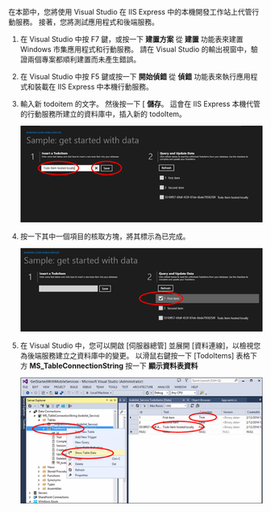 在本節中，您將使用 Visual Studio 在 IIS Express 中的本機開發工作站上代管行動服務。 接著，您將測試應用程式和後端服務。


1. 在 Visual Studio 中按 F7 鍵，或按一下 **建置方案** 從 **建置** 功能表來建置 Windows 市集應用程式和行動服務。 請在 Visual Studio 的輸出視窗中，驗證兩個專案都順利建置而未產生錯誤。

2. 在 Visual Studio 中按 F5 鍵或按一下 **開始偵錯** 從 **偵錯** 功能表來執行應用程式和裝載在 IIS Express 中本機行動服務。 

 
3. 輸入新 todoitem 的文字。 然後按一下 [ **儲存**。 這會在 IIS Express 本機代管的行動服務所建立的資料庫中，插入新的 todoItem。 

    ![](./media/mobile-services-dotnet-backend-test-local-service-data/new-local-todoitem.png)

4. 按一下其中一個項目的核取方塊，將其標示為已完成。

    ![](./media/mobile-services-dotnet-backend-test-local-service-data/local-item-checked.png)

5. 在 Visual Studio 中，您可以開啟 [伺服器總管] 並展開 [資料連線]，以檢視您為後端服務建立之資料庫中的變更。 以滑鼠右鍵按一下 [TodoItems] 表格下方 **MS_TableConnectionString** 按一下 **顯示資料表資料**

    ![](./media/mobile-services-dotnet-backend-test-local-service-data/vs-show-local-table-data.png)
